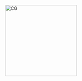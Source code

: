 <img width="230" alt="CG" src="https://github.com/user-attachments/assets/cc68c8e1-b4ce-4f96-8538-431fb77b4528">
